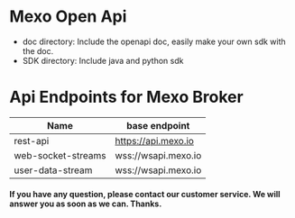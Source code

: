 # Mexo Open Api

* doc directory: Include the openapi doc, easily make your own sdk with the doc.
* SDK directory: Include java and python sdk

# Api Endpoints for Mexo Broker
| Name | base endpoint |
| --- | --- |
| rest-api | https://api.mexo.io |
| web-socket-streams | wss://wsapi.mexo.io |
| user-data-stream | wss://wsapi.mexo.io |


#### If you have any question, please contact our customer service. We will answer you as soon as we can. Thanks.
